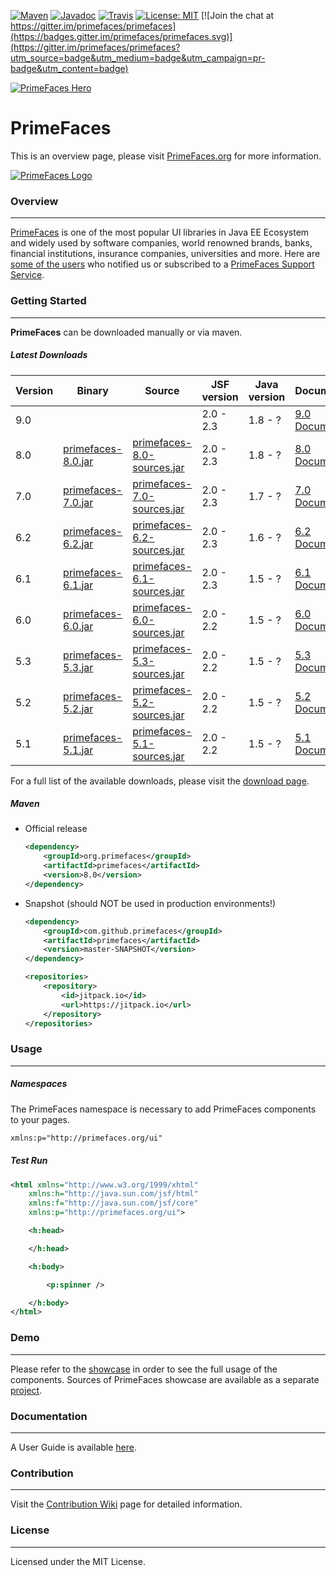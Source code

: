 [![Maven](https://img.shields.io/maven-central/v/org.primefaces/primefaces.svg)](https://repo.maven.apache.org/maven2/org/primefaces/primefaces/)
[![Javadoc](http://javadoc.io/badge/org.primefaces/primefaces.svg)](http://javadoc.io/doc/org.primefaces/primefaces)
[![Travis](https://travis-ci.org/primefaces/primefaces.svg?branch=master)](https://travis-ci.org/primefaces/primefaces)
[![License: MIT](https://img.shields.io/badge/License-MIT-yellow.svg)](https://opensource.org/licenses/MIT)
[![Join the chat at https://gitter.im/primefaces/primefaces](https://badges.gitter.im/primefaces/primefaces.svg)](https://gitter.im/primefaces/primefaces?utm_source=badge&utm_medium=badge&utm_campaign=pr-badge&utm_content=badge)

[![PrimeFaces Hero](https://www.primefaces.org/wp-content/uploads/2020/03/primefaces-github-02032020.jpg "PrimeFaces Hero")](https://www.primefaces.org/showcase)

# PrimeFaces

This is an overview page, please visit [PrimeFaces.org](https://www.primefaces.org) for more information.

[![PrimeFaces Logo](https://www.primefaces.org/wp-content/uploads/2016/10/prime_logo_new.png)](https://www.primefaces.org/showcase)

### Overview
***

[PrimeFaces](https://www.primefaces.org/) is one of the most popular UI libraries in Java EE Ecosystem and widely used by software companies, world renowned brands, banks, financial institutions, insurance companies, universities and more. Here are [some of the users](https://www.primefaces.org/whouses) who notified us or subscribed to a [PrimeFaces Support Service](https://www.primefaces.org/support).

### Getting Started
***

**PrimeFaces** can be downloaded manually or via maven.

##### Latest Downloads

Version | Binary | Source | JSF version | Java version | Documentation
------------ | -------------  | ------------- | ------------- | ------------- | ------------- |
9.0|  |  | 2.0 - 2.3 | 1.8 - ? | [9.0 Documentation](https://primefaces.github.io/primefaces/9_0/#/)
8.0| [primefaces-8.0.jar](http://search.maven.org/remotecontent?filepath=org/primefaces/primefaces/8.0/primefaces-8.0.jar)  | [primefaces-8.0-sources.jar](http://search.maven.org/remotecontent?filepath=org/primefaces/primefaces/8.0/primefaces-8.0-sources.jar) | 2.0 - 2.3 | 1.8 - ? | [8.0 Documentation](https://primefaces.github.io/primefaces/8_0/#/)
7.0| [primefaces-7.0.jar](http://search.maven.org/remotecontent?filepath=org/primefaces/primefaces/7.0/primefaces-7.0.jar)  | [primefaces-7.0-sources.jar](http://search.maven.org/remotecontent?filepath=org/primefaces/primefaces/7.0/primefaces-7.0-sources.jar) | 2.0 - 2.3 | 1.7 - ? | [7.0 Documentation](https://primefaces.github.io/primefaces/7_0/#/)
6.2| [primefaces-6.2.jar](http://search.maven.org/remotecontent?filepath=org/primefaces/primefaces/6.2/primefaces-6.2.jar)  | [primefaces-6.2-sources.jar](http://search.maven.org/remotecontent?filepath=org/primefaces/primefaces/6.2/primefaces-6.2-sources.jar) | 2.0 - 2.3 | 1.6 - ? | [6.2 Documentation](https://www.primefaces.org/docs/guide/primefaces_user_guide_6_2.pdf)
6.1| [primefaces-6.1.jar](http://search.maven.org/remotecontent?filepath=org/primefaces/primefaces/6.1/primefaces-6.1.jar)  | [primefaces-6.1-sources.jar](http://search.maven.org/remotecontent?filepath=org/primefaces/primefaces/6.1/primefaces-6.1-sources.jar) | 2.0 - 2.3 | 1.5 - ? | [6.1 Documentation](https://www.primefaces.org/docs/guide/primefaces_user_guide_6_1.pdf)
6.0| [primefaces-6.0.jar](http://search.maven.org/remotecontent?filepath=org/primefaces/primefaces/6.0/primefaces-6.0.jar)  | [primefaces-6.0-sources.jar](http://search.maven.org/remotecontent?filepath=org/primefaces/primefaces/6.0/primefaces-6.0-sources.jar) | 2.0 - 2.2 | 1.5 - ? | [6.0 Documentation](https://www.primefaces.org/docs/guide/primefaces_user_guide_6_0.pdf)
5.3| [primefaces-5.3.jar](http://search.maven.org/remotecontent?filepath=org/primefaces/primefaces/5.3/primefaces-5.3.jar)  | [primefaces-5.3-sources.jar](http://search.maven.org/remotecontent?filepath=org/primefaces/primefaces/5.3/primefaces-5.3-sources.jar) | 2.0 - 2.2 | 1.5 - ? | [5.3 Documentation](https://www.primefaces.org/docs/guide/primefaces_user_guide_5_3.pdf)
5.2| [primefaces-5.2.jar](http://search.maven.org/remotecontent?filepath=org/primefaces/primefaces/5.2/primefaces-5.2.jar)  | [primefaces-5.2-sources.jar](http://search.maven.org/remotecontent?filepath=org/primefaces/primefaces/5.2/primefaces-5.2-sources.jar) | 2.0 - 2.2 | 1.5 - ? | [5.2 Documentation](https://www.primefaces.org/docs/guide/primefaces_user_guide_5_2.pdf)
5.1| [primefaces-5.1.jar](http://search.maven.org/remotecontent?filepath=org/primefaces/primefaces/5.1/primefaces-5.1.jar)  | [primefaces-5.1-sources.jar](http://search.maven.org/remotecontent?filepath=org/primefaces/primefaces/5.1/primefaces-5.1-sources.jar) | 2.0 - 2.2 | 1.5 - ? | [5.1 Documentation](https://www.primefaces.org/docs/guide/primefaces_user_guide_5_1.pdf)


For a full list of the available downloads, please visit the [download page](https://www.primefaces.org/downloads).

##### Maven

- Official release

	```xml
	<dependency>
	    <groupId>org.primefaces</groupId>
	    <artifactId>primefaces</artifactId>
	    <version>8.0</version>
	</dependency>
	```

- Snapshot (should NOT be used in production environments!)

	```xml
	<dependency>
	    <groupId>com.github.primefaces</groupId>
	    <artifactId>primefaces</artifactId>
	    <version>master-SNAPSHOT</version>
	</dependency>

	<repositories>
		<repository>
		    <id>jitpack.io</id>
		    <url>https://jitpack.io</url>
		</repository>
	</repositories>
	```

### Usage
***

##### Namespaces

The PrimeFaces namespace is necessary to add PrimeFaces components to your pages.

```xml
xmlns:p="http://primefaces.org/ui"
```

##### Test Run

```xml
<html xmlns="http://www.w3.org/1999/xhtml"
	xmlns:h="http://java.sun.com/jsf/html"
	xmlns:f="http://java.sun.com/jsf/core"
	xmlns:p="http://primefaces.org/ui">

	<h:head>

	</h:head>

	<h:body>

		<p:spinner />

	</h:body>
</html>

```

### Demo
***
Please refer to the [showcase](https://www.primefaces.org/showcase) in order to see the full usage of the components. Sources of PrimeFaces showcase are available as a separate [project]( https://github.com/primefaces/showcase-facelift).

### Documentation
***
A User Guide is available [here](https://primefaces.github.io/primefaces/).

### Contribution
***
Visit the [Contribution Wiki](https://github.com/primefaces/primefaces/wiki/Contributing-to-PrimeFaces) page for detailed information.


### License
***
Licensed under the MIT License.


